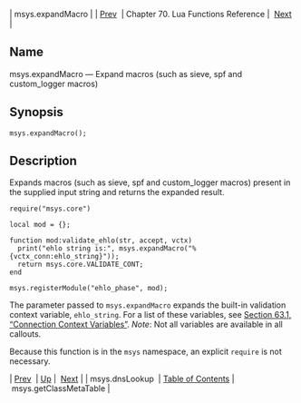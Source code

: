 | msys.expandMacro |
| [Prev](lua.ref.msys.dnslookup)  | Chapter 70. Lua Functions Reference |  [Next](lua.ref.msys.getClassMetaTable) |

<a name="lua.ref.msys.expandMacro"></a>
## Name

msys.expandMacro — Expand macros (such as sieve, spf and custom_logger macros)

<a name="idp16115264"></a>
## Synopsis

`msys.expandMacro();`

<a name="idp16117504"></a>
## Description

Expands macros (such as sieve, spf and custom_logger macros) present in the supplied input string and returns the expanded result.

```
require("msys.core")

local mod = {};

function mod:validate_ehlo(str, accept, vctx)
  print("ehlo string is:", msys.expandMacro("%{vctx_conn:ehlo_string}"));
  return msys.core.VALIDATE_CONT;
end

msys.registerModule("ehlo_phase", mod);
```

The parameter passed to `msys.expandMacro` expands the built-in validation context variable, `ehlo_string`. For a list of these variables, see [Section 63.1, “Connection Context Variables”](policy.context.variables#policy.predefined-context-conn "63.1. Connection Context Variables"). *Note*: Not all variables are available in all callouts.

Because this function is in the `msys` namespace, an explicit `require` is not necessary.

| [Prev](lua.ref.msys.dnslookup)  | [Up](lua.function.details) |  [Next](lua.ref.msys.getClassMetaTable) |
| msys.dnsLookup  | [Table of Contents](index) |  msys.getClassMetaTable |

